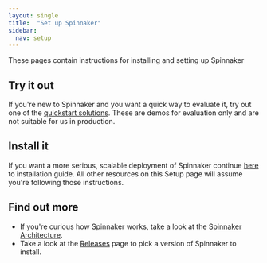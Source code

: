```yaml
---
layout: single
title:  "Set up Spinnaker"
sidebar:
  nav: setup
---
```


These pages contain instructions for installing and setting up Spinnaker

## Try it out

If you're new to Spinnaker and you want a quick way to evaluate it, try out one
of the [quickstart solutions](/setup/quickstart/). These are demos for
evaluation only and are not suitable for us in production.

## Install it

If you want a more serious, scalable deployment of Spinnaker continue
[here](/setup/install/) to installation guide. All other
resources on this Setup page will assume you're following those instructions.

## Find out more

* If you're curious how Spinnaker works, take a look at the
  [Spinnaker Architecture](/reference/architecture/).
* Take a look at the [Releases](/community/releases/) page to pick a version of
  Spinnaker to install.
